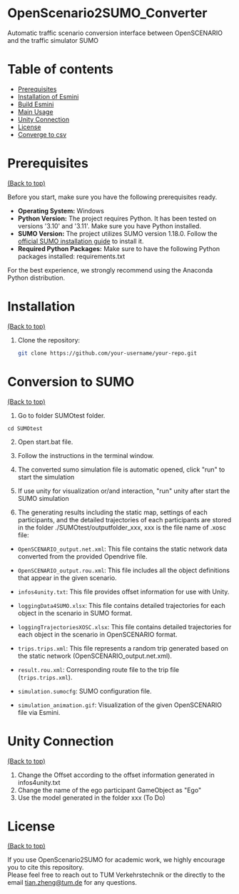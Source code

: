 # OpenScenario2SUMO_Converter

Automatic traffic scenario conversion interface between OpenSCENARIO and the traffic simulator SUMO


# Table of contents

- [Prerequisites](#prerequisites)
- [Installation of Esmini](#installation-of-esmini)
- [Build Esmini](#build-esmini)
- [Main Usage](#main-usage)
- [Unity Connection](#unity-connection)
- [License](#license)
- [Converge to csv](#converge-to-csv)


# Prerequisites
[(Back to top)](#table-of-contents)

Before you start, make sure you have the following prerequisites ready.

- **Operating System:** Windows
- **Python Version:** The project requires Python. It has been tested on versions '3.10' and '3.11'. Make sure you have Python installed.
- **SUMO Version:** The project utilizes SUMO version 1.18.0. Follow the [official SUMO installation guide](https://sumo.dlr.de/docs/Installing/index.html) to install it.
- **Required Python Packages:** Make sure to have the following Python packages installed: requirements.txt


  
For the best experience, we strongly recommend using the Anaconda Python distribution.

# Installation
[(Back to top)](#table-of-contents)

1. Clone the repository:

   ```bash
   git clone https://github.com/your-username/your-repo.git
   ```





# Conversion to SUMO
[(Back to top)](#table-of-contents)

1. Go to folder SUMOtest folder.
```
cd SUMOtest
```

2. Open start.bat file.
   
3. Follow the instructions in the terminal window.
   
4. The converted sumo simulation file is automatic opened, click "run" to start the simulation

5. If use unity for visualization or/and interaction, "run" unity after start the SUMO simulation
   
6. The generating results including the static map, settings of each participants, and the detailed trajectories of each participants are stored in the folder ./SUMOtest/outputfolder_xxx, xxx is the file name of .xosc file:  

  - `OpenSCENARIO_output.net.xml`: This file contains the static network data converted from the provided Opendrive file.

  - `OpenSCENARIO_output.rou.xml`: This file includes all the object definitions that appear in the given scenario.
  
  - `infos4unity.txt`: This file provides offset information for use with Unity.
  
  - `loggingData4SUMO.xlsx`: This file contains detailed trajectories for each object in the scenario in SUMO format.
  
  - `loggingTrajectoriesXOSC.xlsx`: This file contains detailed trajectories for each object in the scenario in OpenSCENARIO format.
  
  - `trips.trips.xml`: This file represents a random trip generated based on the static network (OpenSCENARIO_output.net.xml).
  
  - `result.rou.xml`: Corresponding route file to the trip file (`trips.trips.xml`).
  
  - `simulation.sumocfg`: SUMO configuration file.
  
  - `simulation_animation.gif`: Visualization of the given OpenSCENARIO file via Esmini.











# Unity Connection

[(Back to top)](#table-of-contents)

1. Change the Offset according to the offset information generated in infos4unity.txt 
2. Change the name of the ego participant GameObject as "Ego"
3. Use the model generated in the folder xxx (To Do)



# License

[(Back to top)](#table-of-contents)


If you use OpenScenario2SUMO for academic work, we highly encourage you to cite this repository.\
Please feel free to reach out to TUM Verkehrstechnik or the directly to the email tian.zheng@tum.de for any questions.


